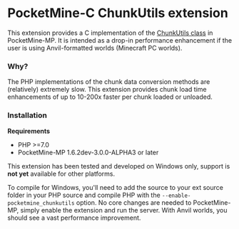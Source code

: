 # PocketMine-C ChunkUtils extension

This extension provides a C implementation of the [ChunkUtils class](https://github.com/pmmp/PocketMine-MP/blob/master/src/pocketmine/level/format/io/ChunkUtils.php) in PocketMine-MP. 
It is intended as a drop-in performance enhancement if the user is using Anvil-formatted worlds (Minecraft PC worlds).

### Why?
The PHP implementations of the chunk data conversion methods are (relatively) extremely slow. This extension provides chunk load time enhancements of up to 10-200x faster per chunk loaded or unloaded.
### Installation
__Requirements__
- PHP >=7.0
- PocketMine-MP 1.6.2dev-3.0.0-ALPHA3 or later

This extension has been tested and developed on Windows only, support is **not yet** available for other platforms. 

To compile for Windows, you'll need to add the source to your ext source folder in your PHP source and compile PHP with the `--enable-pocketmine_chunkutils` option.
No core changes are needed to PocketMine-MP, simply enable the extension and run the server. With Anvil worlds, you should see a vast performance improvement.
